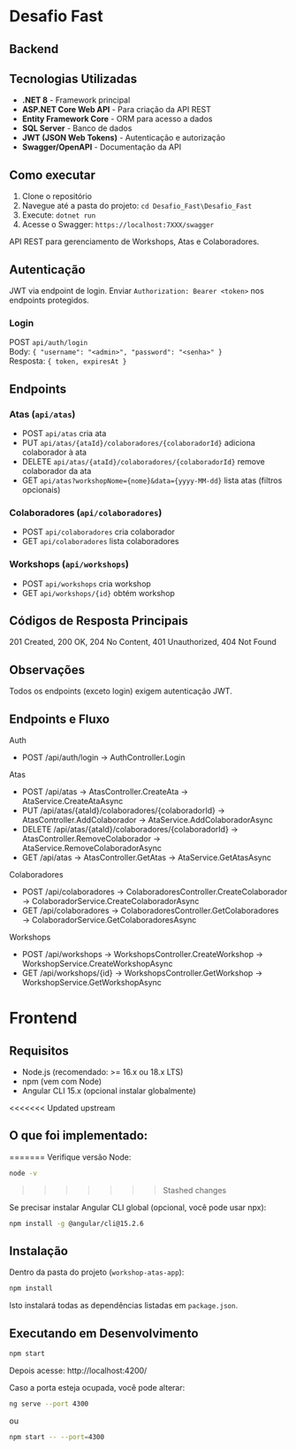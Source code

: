 # Desafio Fast

## Backend

## Tecnologias Utilizadas

- **.NET 8** - Framework principal
- **ASP.NET Core Web API** - Para criação da API REST
- **Entity Framework Core** - ORM para acesso a dados
- **SQL Server** - Banco de dados
- **JWT (JSON Web Tokens)** - Autenticação e autorização
- **Swagger/OpenAPI** - Documentação da API


## Como executar

1. Clone o repositório
2. Navegue até a pasta do projeto: `cd Desafio_Fast\Desafio_Fast`
3. Execute: `dotnet run`
4. Acesse o Swagger: `https://localhost:7XXX/swagger`

API REST para gerenciamento de Workshops, Atas e Colaboradores.

## Autenticação
JWT via endpoint de login. Enviar `Authorization: Bearer <token>` nos endpoints protegidos.

### Login
POST `api/auth/login`  
Body: `{ "username": "<admin>", "password": "<senha>" }`  
Resposta: `{ token, expiresAt }`

## Endpoints

### Atas (`api/atas`)
- POST `api/atas` cria ata
- PUT `api/atas/{ataId}/colaboradores/{colaboradorId}` adiciona colaborador à ata
- DELETE `api/atas/{ataId}/colaboradores/{colaboradorId}` remove colaborador da ata
- GET `api/atas?workshopNome={nome}&data={yyyy-MM-dd}` lista atas (filtros opcionais)

### Colaboradores (`api/colaboradores`)
- POST `api/colaboradores` cria colaborador
- GET `api/colaboradores` lista colaboradores

### Workshops (`api/workshops`)
- POST `api/workshops` cria workshop
- GET `api/workshops/{id}` obtém workshop

## Códigos de Resposta Principais
201 Created, 200 OK, 204 No Content, 401 Unauthorized, 404 Not Found

## Observações
Todos os endpoints (exceto login) exigem autenticação JWT.

## Endpoints e Fluxo

Auth
- POST /api/auth/login → AuthController.Login

Atas
- POST /api/atas → AtasController.CreateAta → AtaService.CreateAtaAsync
- PUT /api/atas/{ataId}/colaboradores/{colaboradorId} → AtasController.AddColaborador → AtaService.AddColaboradorAsync
- DELETE /api/atas/{ataId}/colaboradores/{colaboradorId} → AtasController.RemoveColaborador → AtaService.RemoveColaboradorAsync
- GET /api/atas → AtasController.GetAtas → AtaService.GetAtasAsync

Colaboradores
- POST /api/colaboradores → ColaboradoresController.CreateColaborador → ColaboradorService.CreateColaboradorAsync
- GET /api/colaboradores → ColaboradoresController.GetColaboradores → ColaboradorService.GetColaboradoresAsync

Workshops
- POST /api/workshops → WorkshopsController.CreateWorkshop → WorkshopService.CreateWorkshopAsync
- GET /api/workshops/{id} → WorkshopsController.GetWorkshop → WorkshopService.GetWorkshopAsync

# Frontend

## Requisitos
- Node.js (recomendado: >= 16.x ou 18.x LTS)
- npm (vem com Node)
- Angular CLI 15.x (opcional instalar globalmente)

<<<<<<< Updated upstream
## O que foi implementado:
=======
Verifique versão Node:
```bash
node -v
```
>>>>>>> Stashed changes

Se precisar instalar Angular CLI global (opcional, você pode usar npx):
```bash
npm install -g @angular/cli@15.2.6
```

## Instalação
Dentro da pasta do projeto (`workshop-atas-app`):
```bash
npm install
```
Isto instalará todas as dependências listadas em `package.json`.

## Executando em Desenvolvimento
```bash
npm start
```
Depois acesse: http://localhost:4200/

Caso a porta esteja ocupada, você pode alterar:
```bash
ng serve --port 4300
```
ou
```bash
npm start -- --port=4300
```


